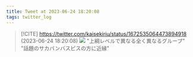 ```yaml
---
title: Tweet at 2023-06-24 18:20:08
tags: twitter_log
---
```


> [!CITE] https://twitter.com/kaisekiriu/status/1672535064473894918 (2023-06-24 18:20:08)
> ![](https://twitter.com/kaisekiriu/status/1672535064473894918)
> "上綱レベルで異なる全く異なるグループ"
> "話題のサカバンバスピスの方に近縁"
